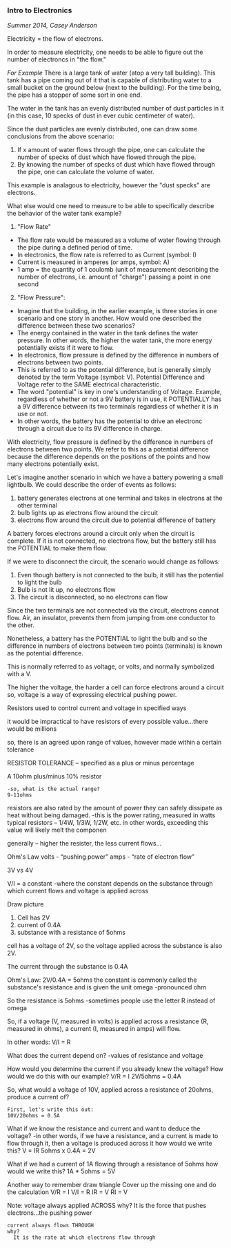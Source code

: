 ### Intro to Electronics
*Summer 2014, Casey Anderson*

Electricity = the flow of electrons.

In order to measure electricity, one needs to be able to figure out the number of electroncs in "the flow."

*For Example*
There is a large tank of water (atop a very tall building). This tank has a pipe coming out of it that is capable of distributing water to a small bucket on the ground below (next to the building). For the time being, the pipe has a stopper of some sort in one end.

The water in the tank has an evenly distributed number of dust particles in it (in this case, 10 specks of dust in ever cubic centimeter of water).

Since the dust particles are evenly distributed, one can draw some conclusions from the above scenario:

1. If x amount of water flows through the pipe, one can calculate the number of specks of dust which have flowed through the pipe.
2. By knowing the number of specks of dust which have flowed through the pipe, one can calculate the volume of water.

This example is analagous to electricity, however the "dust specks" are electrons.

What else would one need to measure to be able to specifically describe the behavior of the water tank example?

1. "Flow Rate"
  * The flow rate would be measured as a volume of water flowing through the pipe during a defined period of time.
  * In electronics, the flow rate is referred to as Current (symbol: I)
  * Current is measured in amperes (or amps, symbol: A)
  * 1 amp = the quantity of 1 coulomb (unit of measurement describing the number of electrons, i.e. amount of "charge") passing a point in one second

2. "Flow Pressure":
  * Imagine that the building, in the earlier example, is three stories in one scenario and one story in another. How would one described the difference between these two scenarios?
  * The energy contained in the water in the tank defines the water pressure. In other words, the higher the water tank, the more energy potentially exists if it were to flow.
  * In electronics, flow pressure is defined by the difference in numbers of electrons between two points.
  * This is referred to as the potential difference, but is generally simply denoted by the term Voltage (symbol: V). Potential Difference and Voltage refer to the SAME electrical characteristic.
  * The word "potential" is key in one's understanding of Voltage. Example, regardless of whether or not a 9V battery is in use, it POTENTIALLY has a 9V difference between its two terminals regardless of whether it is in use or not.
  * In other words, the battery has the potential to drive an electronc through a circuit due to its 9V difference in charge.


With electricity, flow pressure is defined by the difference in numbers of electrons between two points. We refer to this as a potential difference because the difference depends on the positions of the points and how many electrons potentially exist.

Let's imagine another scenario in which we have a battery powering a small lightbulb. We could describe the order of events as follows:

1. battery generates electrons at one terminal and takes in electrons at the other terminal
2. bulb lights up as electrons flow around the circuit
3. electrons flow around the circuit due to potential difference of battery

A battery forces electrons around a circuit only when the circuit is complete. If it is not connected, no electrons flow, but the battery still has the POTENTIAL to make them flow.

If we were to disconnect the circuit, the scenario would change as follows:

1. Even though battery is not connected to the bulb, it still has the potential to light the bulb
2. Bulb is not lit up, no electrons flow
3. The circuit is disconnected, so no electrons can flow

Since the two terminals are not connected via the circuit, electrons cannot flow. Air, an insulator, prevents them from jumping from one conductor to the other.

Nonetheless, a battery has the POTENTIAL to light the bulb and so the difference in numbers of electrons between two points (terminals) is known as the potential difference.

This is normally referred to as voltage, or volts, and normally symbolized with a V.

The higher the voltage, the harder a cell can force electrons around a circuit
  so, voltage is a way of expressing electrical pushing power.

Resistors
used to control current and voltage in specified ways

it would be impractical to have resistors of every possible value...there would be millions

so, there is an agreed upon range of values, however made within a certain tolerance

  RESISTOR TOLERANCE – specified as a plus or minus percentage

  A 10ohm plus/minus 10% resistor

    -so, what is the actual range?
    9-11ohms

  resistors are also rated by the amount of power they can safely dissipate as heat without being   damaged.
    -this is the power rating, measured in watts
    typical resistors – 1/4W, 1/3W, 1/2W, etc.
    in other words, exceeding this value will likely melt the componen

  generally – higher the resister, the less current flows...

Ohm's Law
  volts - “pushing power”
  amps - “rate of electron flow”

  3V
  vs
  4V

  V/I = a constant
    -where the constant depends on the substance through which current flows and voltage is 
    applied across

  Draw picture
1. Cell has 2V
2. current of 0.4A
3. substance with a resistance of 5ohms

  cell has a voltage of 2V, so the voltage applied across the substance is also 2V.

  The current through the substance is 0.4A

  Ohm's Law:
    2V/0.4A = 5ohms
  the constant is commonly called the substance's resistance and is given the unit omega
    -pronounced ohm

  So the resistance is 5ohms
    -sometimes people use the letter R instead of omega

  So, if a voltage (V, measured in volts) is applied across a resistance (R, measured in ohms), a current (I, measured in amps) will flow.

  In other words: V/I = R

  What does the current depend on?
    -values of resistance and voltage
  
  How would you determine the current if you already knew the voltage?
    How would we do this with our example?
    V/R = I
    2V/5ohms = 0.4A

  So, what would a voltage of 10V, applied across a resistance of 20ohms, produce a current of?

    First, let's write this out:
    10V/20ohms = 0.5A

  What if we know the resistance and current and want to deduce the voltage?
    -in other words, if we have a resistance, and a current is made to flow through it, then a 
    voltage is produced across it
      how would we write this?
      V = IR
      5ohms x 0.4A = 2V

  What if we had a current of 1A flowing through a resistance of 5ohms
    how would we write this?
      1A * 5ohms = 5V
  
  Another way to remember
    draw triangle
    Cover up the missing one and do the calculation
    V/R = I
    V/I = R
    IR = V
    RI = V

  Note: voltage always applied ACROSS
    why?
      It is the force that pushes electrons...the pushing power
    
    current always flows THROUGH
    why?
      It is the rate at which electrons flow through